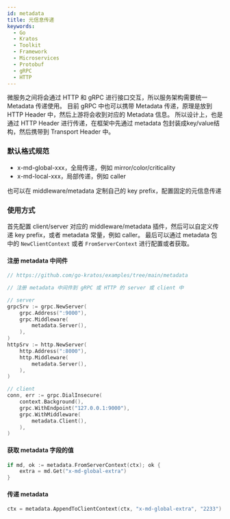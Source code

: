 ```yaml
---
id: metadata
title: 元信息传递
keywords:
  - Go
  - Kratos
  - Toolkit
  - Framework
  - Microservices
  - Protobuf
  - gRPC
  - HTTP
---
```


微服务之间将会通过 HTTP 和 gRPC 进行接口交互，所以服务架构需要统一 Metadata 传递使用。
目前 gRPC 中也可以携带 Metadata 传递，原理是放到 HTTP Header 中，然后上游将会收到对应的 Metadata 信息。
所以设计上，也是通过 HTTP Header 进行传递，在框架中先通过 metadata 包封装成key/value结构，然后携带到 Transport Header 中。

### 默认格式规范

- x-md-global-xxx，全局传递，例如 mirror/color/criticality
- x-md-local-xxx，局部传递，例如 caller

也可以在 middleware/metadata 定制自己的 key prefix，配置固定的元信息传递

### 使用方式
首先配置 client/server 对应的 middleware/metadata 插件，然后可以自定义传递 key prefix，或者 metadata 常量，例如 caller。
最后可以通过 metadata 包中的 `NewClientContext` 或者 `FromServerContext` 进行配置或者获取。


#### 注册 metadata 中间件
```go
// https://github.com/go-kratos/examples/tree/main/metadata

// 注册 metadata 中间件到 gRPC 或 HTTP 的 server 或 client 中

// server
grpcSrv := grpc.NewServer(
	grpc.Address(":9000"),
	grpc.Middleware(
		metadata.Server(),
	),
)
httpSrv := http.NewServer(
	http.Address(":8000"),
	http.Middleware(
		metadata.Server(),
	),
)

// client
conn, err := grpc.DialInsecure(
	context.Background(),
	grpc.WithEndpoint("127.0.0.1:9000"),
	grpc.WithMiddleware(
		metadata.Client(),
	),
)
```
#### 获取 metadata 字段的值
```go
if md, ok := metadata.FromServerContext(ctx); ok {
	extra = md.Get("x-md-global-extra")
}
```
#### 传递 metadata
```go
ctx = metadata.AppendToClientContext(ctx, "x-md-global-extra", "2233")
```